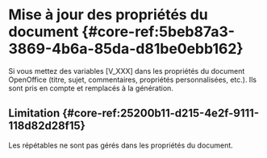 # Mise à jour des propriétés du document {#core-ref:5beb87a3-3869-4b6a-85da-d81be0ebb162}

Si vous mettez des variables [V_XXX] dans les propriétés du document OpenOffice
(titre, sujet, commentaires, propriétés personnalisées, etc.). Ils sont pris
en compte et remplacés à la génération.

## Limitation {#core-ref:25200b11-d215-4e2f-9111-118d82d28f15}

Les répétables ne sont pas gérés dans les propriétés du document.